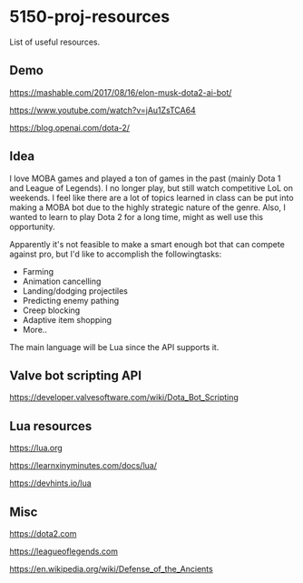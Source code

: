 # 5150-proj-resources
List of useful resources.

## Demo
https://mashable.com/2017/08/16/elon-musk-dota2-ai-bot/

https://www.youtube.com/watch?v=jAu1ZsTCA64

https://blog.openai.com/dota-2/


## Idea
I love MOBA games and played a ton of games in the past (mainly Dota 1 and League of Legends). I no longer play, but still watch competitive LoL on weekends.
I feel like there are a lot of topics learned in class can be put into making a MOBA bot due to the highly strategic nature of the genre. Also, I wanted to learn to play Dota 2 for a long time, might as well use this opportunity.

Apparently it's not feasible to make a smart enough bot that can compete against pro, but I'd like to accomplish the followingtasks:

* Farming
* Animation cancelling
* Landing/dodging projectiles
* Predicting enemy pathing
* Creep blocking
* Adaptive item shopping
* More..

The main language will be Lua since the API supports it.



## Valve bot scripting API
https://developer.valvesoftware.com/wiki/Dota_Bot_Scripting


## Lua resources
https://lua.org

https://learnxinyminutes.com/docs/lua/

https://devhints.io/lua


## Misc
https://dota2.com

https://leagueoflegends.com

https://en.wikipedia.org/wiki/Defense_of_the_Ancients


